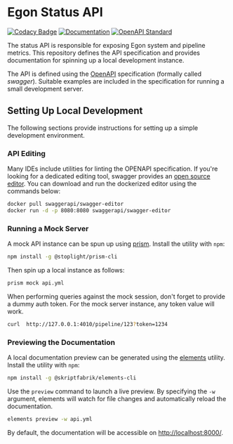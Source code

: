 # Egon Status API
[![Codacy Badge](https://app.codacy.com/project/badge/Grade/14c1aa3bed5a43a1b92e02679db13337)](https://www.codacy.com/gh/Egon-Framework/status-api/dashboard?utm_source=github.com&amp;utm_medium=referral&amp;utm_content=Egon-Framework/status-api&amp;utm_campaign=Badge_Grade)
[![Documentation](https://github.com/Egon-Framework/status-api/actions/workflows/Documentation.yml/badge.svg)](https://github.com/Egon-Framework/status-api/actions/workflows/Documentation.yml)
[![OpenAPI Standard](https://github.com/Egon-Framework/status-api/actions/workflows/OpenAPI.yml/badge.svg)](https://github.com/Egon-Framework/status-api/actions/workflows/OpenAPI.yml)

The status API is responsible for exposing Egon system and pipeline metrics.
This repository defines the API specification and provides documentation for spinning up a local development instance.

The API is defined using the [OpenAPI](https://www.openapis.org/) specification (formally called _swagger_).
Suitable examples are included in the specification for running a small development server.

## Setting Up Local Development

The following sections provide instructions for setting up a simple development environment.

### API Editing

Many IDEs include utilities for linting the OPENAPI specification.
If you're looking for a dedicated editing tool, swagger provides
an [open source editor](https://swagger.io/tools/swagger-editor/).
You can download and run the dockerized editor using the commands below:

```bash
docker pull swaggerapi/swagger-editor
docker run -d -p 8080:8080 swaggerapi/swagger-editor
```

### Running a Mock Server

A mock API instance can be spun up using [prism](https://docs.stoplight.io/docs/prism/674b27b261c3c-overview).
Install the utility with `npm`:

```bash
npm install -g @stoplight/prism-cli
```

Then spin up a local instance as follows:

```bash
prism mock api.yml
```

When performing queries against the mock session, don't forget to provide a dummy auth token.
For the mock server instance, any token value will work.

```bash
curl  http://127.0.0.1:4010/pipeline/123?token=1234
```

### Previewing the Documentation

A local documentation preview can be generated using the [elements](https://stoplight.io/open-source/elements) utility.
Install the utility with `npm`:

```bash
npm install -g @skriptfabrik/elements-cli
```

Use the `preview` command to launch a live preview.
By specifying the `-w` argument, elements will watch for file changes and automatically reload the documentation.

```bash
elements preview -w api.yml
```

By default, the documentation will be accessible on [http://localhost:8000/](http://localhost:8000/).

